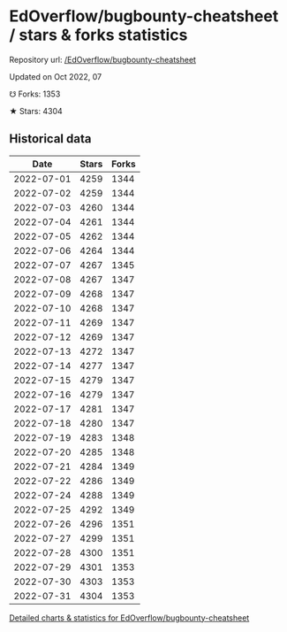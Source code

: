 # EdOverflow/bugbounty-cheatsheet / stars & forks statistics

Repository url: [/EdOverflow/bugbounty-cheatsheet](https://github.com/EdOverflow/bugbounty-cheatsheet)

Updated on Oct 2022, 07

☋ Forks: 1353

★ Stars: 4304

## Historical data
| Date | Stars | Forks |
|------|-------|-------|
| 2022-07-01 | 4259 | 1344 | 
| 2022-07-02 | 4259 | 1344 | 
| 2022-07-03 | 4260 | 1344 | 
| 2022-07-04 | 4261 | 1344 | 
| 2022-07-05 | 4262 | 1344 | 
| 2022-07-06 | 4264 | 1344 | 
| 2022-07-07 | 4267 | 1345 | 
| 2022-07-08 | 4267 | 1347 | 
| 2022-07-09 | 4268 | 1347 | 
| 2022-07-10 | 4268 | 1347 | 
| 2022-07-11 | 4269 | 1347 | 
| 2022-07-12 | 4269 | 1347 | 
| 2022-07-13 | 4272 | 1347 | 
| 2022-07-14 | 4277 | 1347 | 
| 2022-07-15 | 4279 | 1347 | 
| 2022-07-16 | 4279 | 1347 | 
| 2022-07-17 | 4281 | 1347 | 
| 2022-07-18 | 4280 | 1347 | 
| 2022-07-19 | 4283 | 1348 | 
| 2022-07-20 | 4285 | 1348 | 
| 2022-07-21 | 4284 | 1349 | 
| 2022-07-22 | 4286 | 1349 | 
| 2022-07-24 | 4288 | 1349 | 
| 2022-07-25 | 4292 | 1349 | 
| 2022-07-26 | 4296 | 1351 | 
| 2022-07-27 | 4299 | 1351 | 
| 2022-07-28 | 4300 | 1351 | 
| 2022-07-29 | 4301 | 1353 | 
| 2022-07-30 | 4303 | 1353 | 
| 2022-07-31 | 4304 | 1353 | 


[Detailed charts & statistics for EdOverflow/bugbounty-cheatsheet](https://reviewgithub.com/rep/EdOverflow/bugbounty-cheatsheet)
